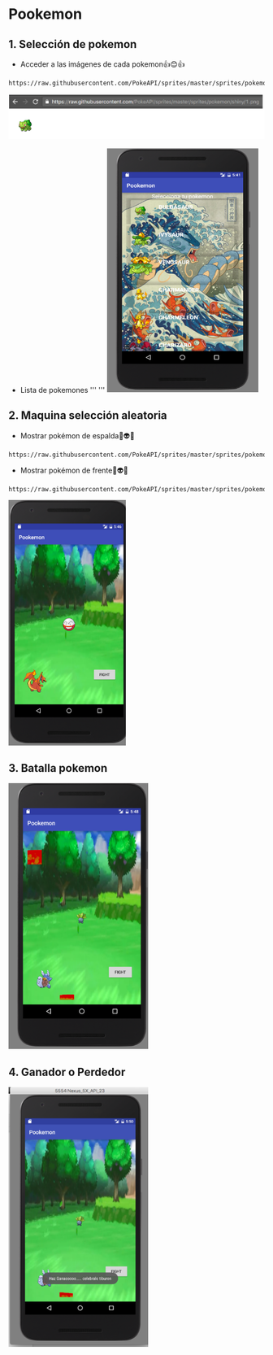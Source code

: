 # Pookemon
## 1. Selección de pokemon 
* Acceder a las imágenes de cada pokemon:+1::blush::+1:
```
https://raw.githubusercontent.com/PokeAPI/sprites/master/sprites/pokemon/shiny/1.png
```
![Screenshot](https://github.com/fabianMM04/Pookemon/blob/master/Front_pokemon.PNG?raw=true "Optional Title")
* Lista de pokemones
'''
'''
![Screenshot](https://github.com/fabianMM04/Pookemon/blob/master/Choose_pokemon.PNG?raw=true "Optional Title")

## 2. Maquina selección aleatoria 
* Mostrar pokémon de espalda:muscle::alien::muscle:
```
https://raw.githubusercontent.com/PokeAPI/sprites/master/sprites/pokemon/back/1.png
```
* Mostrar pokémon de frente:muscle::alien::muscle:
```
https://raw.githubusercontent.com/PokeAPI/sprites/master/sprites/pokemon/shiny/1.png
```
![Screenshot](https://github.com/fabianMM04/Pookemon/blob/master/Machine_pokemon.PNG?raw=true "Optional Title")

## 3. Batalla pokemon

![Screenshot](https://github.com/fabianMM04/Pookemon/blob/master/Battle_pokemon.PNG?raw=true "Optional Title")

## 4. Ganador o Perdedor

![Screenshot](https://github.com/fabianMM04/Pookemon/blob/master/lose_or_winning.PNG?raw=true "Optional Title")
